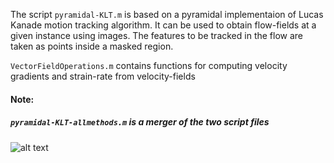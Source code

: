The script `pyramidal-KLT.m` is based on a pyramidal implementaion of Lucas Kanade motion tracking algorithm. It can be used
to obtain flow-fields at a given instance using images. The features to be tracked in the flow are taken as points inside a masked
region. 

`VectorFieldOperations.m` contains functions for computing velocity gradients and strain-rate from velocity-fields

#### Note: 
##### `pyramidal-KLT-allmethods.m` is a merger of the two script files

![alt text](https://github.com/alihashmiii/flow-fields/blob/master/for%20Readme/plot.png)
